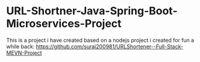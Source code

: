 # URL-Shortner-Java-Spring-Boot-Microservices-Project

This is a project i have created based on a nodejs project i created for fun a while back: https://github.com/suraj200981/URLShortener--Full-Stack-MEVN-Project
